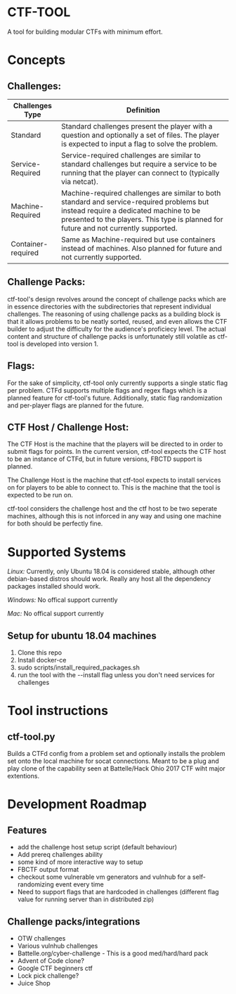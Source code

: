 # CTF-TOOL
A tool for building modular CTFs with minimum effort.


# Concepts
## Challenges:
| Challenges Type    | Definition |
| ------------------ | ---------- |
| Standard           | Standard challenges present the player with a question and optionally a set of files. The player is expected to input a flag to solve the problem.
| Service-Required   | Service-required challenges are similar to standard challenges but require a service to be running that the player can connect to (typically via netcat).
| Machine-Required   | Machine-required challenges are similar to both standard and service-required problems but instead require a dedicated machine to be presented to the players. This type is planned for future and not currently supported.
| Container-required | Same as Machine-required but use containers instead of machines. Also planned for future and not currently supported.

## Challenge Packs:
ctf-tool's design revolves around the concept of challenge packs which are in essence directories with the subdirectories that represent individual challenges. The reasoning of using challenge packs as a building block is that it allows problems to be neatly sorted, reused, and even allows the CTF builder to adjust the difficulty for the audience's proficiecy level. The actual content and structure of challenge packs is unfortunately still volatile as ctf-tool is developed into version 1.

## Flags:
For the sake of simplicity, ctf-tool only currently supports a single static flag per problem. CTFd supports multiple flags and regex flags which is a planned feature for ctf-tool's future. Additionally, static flag randomization and per-player flags are planned for the future.

## CTF Host / Challenge Host:
The CTF Host is the machine that the players will be directed to in order to submit flags for points. In the current version, ctf-tool expects the CTF host to be an instance of CTFd, but in future versions, FBCTD support is planned.

The Challenge Host is the machine that ctf-tool expects to install services on for players to be able to connect to. This is the machine that the tool is expected to be run on.

ctf-tool considers the challenge host and the ctf host to be two seperate machines, although this is not inforced in any way and using one machine for both should be perfectly fine.

# Supported Systems
*Linux:* Currently, only Ubuntu 18.04 is considered stable, although other debian-based distros should work. Really any host all the dependency packages installed should work. 

*Windows:* No offical support currently

*Mac:* No offical support currently

## Setup for ubuntu 18.04 machines
1. Clone this repo
2. Install docker-ce
3. sudo scripts/install_required_packages.sh
4. run the tool with the --install flag unless you don't need services for challenges

# Tool instructions
## ctf-tool.py
Builds a CTFd config from a problem set and optionally installs the problem set onto the local machine for socat connections. Meant to be a plug and play clone of the capability seen at Battelle/Hack Ohio 2017 CTF wiht major extentions.

# Development Roadmap
## Features
* add the challenge host setup script (default behaviour)
* Add prereq challenges ability
* some kind of more interactive way to setup
* FBCTF output format
* checkout some vulnerable vm generators and vulnhub for a self-randomizing event every time
* Need to support flags that are hardcoded in challenges (different flag value for running server than in distributed zip)

## Challenge packs/integrations
* OTW challenges
* Various vulnhub challenges
* Battelle.org/cyber-challenge - This is a good med/hard/hard pack
* Advent of Code clone?
* Google CTF beginners ctf
* Lock pick challenge?
* Juice Shop

